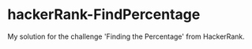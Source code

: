 # hackerRank-FindPercentage
My solution for the challenge 'Finding the Percentage' from HackerRank.
